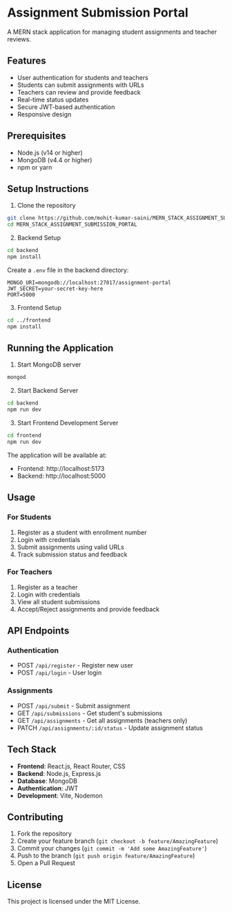 # Assignment Submission Portal

A MERN stack application for managing student assignments and teacher reviews.

## Features

- User authentication for students and teachers
- Students can submit assignments with URLs
- Teachers can review and provide feedback
- Real-time status updates
- Secure JWT-based authentication
- Responsive design

## Prerequisites

- Node.js (v14 or higher)
- MongoDB (v4.4 or higher)
- npm or yarn

## Setup Instructions

1. Clone the repository
```bash
git clone https://github.com/mohit-kumar-saini/MERN_STACK_ASSIGNMENT_SUBMISSION_PORTAL.git
cd MERN_STACK_ASSIGNMENT_SUBMISSION_PORTAL
```

2. Backend Setup
```bash
cd backend
npm install
```

Create a `.env` file in the backend directory:
```env
MONGO_URI=mongodb://localhost:27017/assignment-portal
JWT_SECRET=your-secret-key-here
PORT=5000
```

3. Frontend Setup
```bash
cd ../frontend
npm install
```

## Running the Application

1. Start MongoDB server
```bash
mongod
```

2. Start Backend Server
```bash
cd backend
npm run dev
```

3. Start Frontend Development Server
```bash
cd frontend
npm run dev
```

The application will be available at:
- Frontend: http://localhost:5173
- Backend: http://localhost:5000

## Usage

### For Students
1. Register as a student with enrollment number
2. Login with credentials
3. Submit assignments using valid URLs
4. Track submission status and feedback

### For Teachers
1. Register as a teacher
2. Login with credentials
3. View all student submissions
4. Accept/Reject assignments and provide feedback

## API Endpoints

### Authentication
- POST `/api/register` - Register new user
- POST `/api/login` - User login

### Assignments
- POST `/api/submit` - Submit assignment
- GET `/api/submissions` - Get student's submissions
- GET `/api/assignments` - Get all assignments (teachers only)
- PATCH `/api/assignments/:id/status` - Update assignment status

## Tech Stack

- **Frontend**: React.js, React Router, CSS
- **Backend**: Node.js, Express.js
- **Database**: MongoDB
- **Authentication**: JWT
- **Development**: Vite, Nodemon

## Contributing

1. Fork the repository
2. Create your feature branch (`git checkout -b feature/AmazingFeature`)
3. Commit your changes (`git commit -m 'Add some AmazingFeature'`)
4. Push to the branch (`git push origin feature/AmazingFeature`)
5. Open a Pull Request

## License

This project is licensed under the MIT License.
